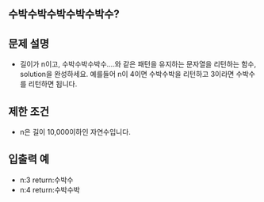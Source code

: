 ## 수박수박수박수박수박수?

## 문제 설명
- 길이가 n이고, 수박수박수박수....와 같은 패턴을 유지하는 문자열을 리턴하는 함수, solution을 완성하세요. 예를들어 n이 4이면 수박수박을 리턴하고 3이라면 수박수를 리턴하면 됩니다.
## 제한 조건
- n은 길이 10,000이하인 자연수입니다.
## 입출력 예
- n:3 return:수박수
- n:4 return:수박수박